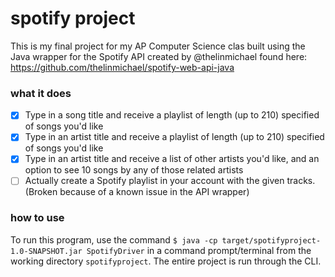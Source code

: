 # spotify project
This is my final project for my AP Computer Science clas built using the Java wrapper for the Spotify API created by @thelinmichael found here: https://github.com/thelinmichael/spotify-web-api-java

### what it does

- [x] Type in a song title and receive a playlist of length (up to 210) specified of songs you'd like
- [x] Type in an artist title and receive a playlist of length (up to 210) specified of songs you'd like
- [x] Type in an artist title and receive a list of other artists you'd like, and an option to see 10 songs by any of those related artists
- [ ] Actually create a Spotify playlist in your account with the given tracks. (Broken because of a known issue in the API wrapper)

### how to use 

To run this program, use the command `$ java -cp target/spotifyproject-1.0-SNAPSHOT.jar SpotifyDriver` in a command prompt/terminal from the working directory `spotifyproject`. The entire project is run through the CLI. 
